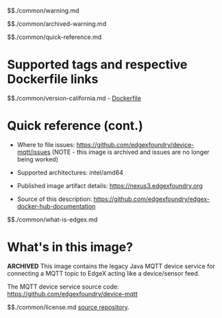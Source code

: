 $$./common/warning.md

$$./common/archived-warning.md

$$./common/quick-reference.md

# Supported tags and respective Dockerfile links

$$./common/version-california.md
        - [Dockerfile](https://github.com/edgexfoundry/device-mqtt/blob/california/docker-files/Dockerfile)

# Quick reference (cont.)

- Where to file issues: https://github.com/edgexfoundry/device-mqtt/issues (NOTE - this image is archived and issues are no longer being worked)

- Supported architectures: intel/amd64

- Published image artifact details: https://nexus3.edgexfoundry.org

- Source of this description: https://github.com/edgexfoundry/edgex-docker-hub-documentation

$$./common/what-is-edgex.md

# What's in this image?

**ARCHIVED**
This image contains the legacy Java MQTT device service for connecting a MQTT topic to EdgeX acting like a device/sensor feed.

The MQTT device service source code: https://github.com/edgexfoundry/device-mqtt

$$./common/license.md
[source repository](https://github.com/edgexfoundry/device-mqtt/blob/california/Attribution.txt).